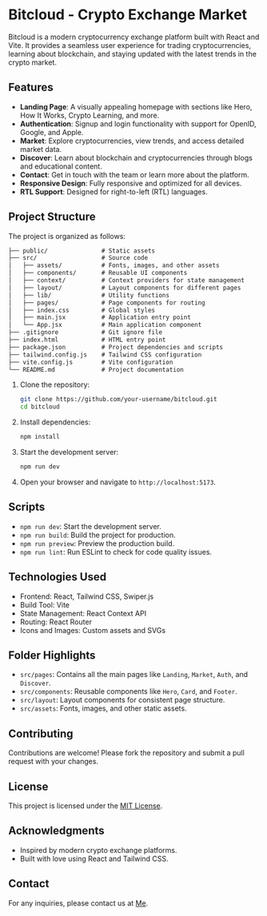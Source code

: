 # Bitcloud - Crypto Exchange Market

Bitcloud is a modern cryptocurrency exchange platform built with React and Vite. It provides a seamless user experience for trading cryptocurrencies, learning about blockchain, and staying updated with the latest trends in the crypto market.

## Features

- **Landing Page**: A visually appealing homepage with sections like Hero, How It Works, Crypto Learning, and more.
- **Authentication**: Signup and login functionality with support for OpenID, Google, and Apple.
- **Market**: Explore cryptocurrencies, view trends, and access detailed market data.
- **Discover**: Learn about blockchain and cryptocurrencies through blogs and educational content.
- **Contact**: Get in touch with the team or learn more about the platform.
- **Responsive Design**: Fully responsive and optimized for all devices.
- **RTL Support**: Designed for right-to-left (RTL) languages.

## Project Structure

The project is organized as follows:

```markdown
├── public/               # Static assets
├── src/                  # Source code
│   ├── assets/           # Fonts, images, and other assets
│   ├── components/       # Reusable UI components
│   ├── context/          # Context providers for state management
│   ├── layout/           # Layout components for different pages
│   ├── lib/              # Utility functions
│   ├── pages/            # Page components for routing
│   ├── index.css         # Global styles
│   ├── main.jsx          # Application entry point
│   └── App.jsx           # Main application component
├── .gitignore            # Git ignore file
├── index.html            # HTML entry point
├── package.json          # Project dependencies and scripts
├── tailwind.config.js    # Tailwind CSS configuration
├── vite.config.js        # Vite configuration
└── README.md             # Project documentation
```

1. Clone the repository:

   ```bash
   git clone https://github.com/your-username/bitcloud.git
   cd bitcloud
   ```

2. Install dependencies:

   ```bash
   npm install
   ```

3. Start the development server:

   ```bash
   npm run dev
   ```

4. Open your browser and navigate to `http://localhost:5173`.

## Scripts

- `npm run dev`: Start the development server.
- `npm run build`: Build the project for production.
- `npm run preview`: Preview the production build.
- `npm run lint`: Run ESLint to check for code quality issues.

## Technologies Used

- Frontend: React, Tailwind CSS, Swiper.js
- Build Tool: Vite
- State Management: React Context API
- Routing: React Router
- Icons and Images: Custom assets and SVGs

## Folder Highlights

- `src/pages`: Contains all the main pages like `Landing`, `Market`, `Auth`, and `Discover`.
- `src/components`: Reusable components like `Hero`, `Card`, and `Footer`.
- `src/layout`: Layout components for consistent page structure.
- `src/assets`: Fonts, images, and other static assets.

## Contributing

Contributions are welcome! Please fork the repository and submit a pull request with your changes.

## License

This project is licensed under the [MIT License](https://github.com/foadEbrahimi/Bitcloud?tab=MIT-1-ov-file).

## Acknowledgments

- Inspired by modern crypto exchange platforms.
- Built with love using React and Tailwind CSS.

## Contact

For any inquiries, please contact us at [Me](fwad40901@gmail.com).
